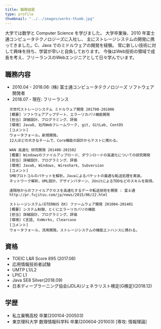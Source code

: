 ```yaml
---
title: 職務経歴
type: profile
thumbnail: "../../images/works-thumb.jpg"
---
```

大学では数学と Computer Science を学びました。
大学卒業後、2010 年富士通コンピュータテクノロジーズに入社し、
主にストレージシステムの開発に携ってきました。C、Java でのミドルウェアの開発を経験。
常に新しい技術に対して興味を持ち、学習が早いと自負しております。
今後はWeb技術の領域で成長を考え、フリーランスのWebエンジニアとして日々学んでいます。

## 職務内容

- 2010.04 - 2018.06: (株) 富士通コンピュータテクノロジーズ ソフトウェア開発者
- 2018.07 - 現在: フリーランス

```text
  次世代ストレージシステム ミドルウェア開発 201708-201806
  [概要] ソフトウェアアップデート、エラーリカバリ機能開発
  [担当] 詳細設計、プログラミング、評価
  [環境] Java8, 社内Webフレームワーク, git, GitLab, CentOS
  [コメント]
  ウォータフォール。新規開発。
  12人ほどの大きなチームで、Core機能の設計からテストに携わる。
```

```text
  WAN 高速化 研究開発 201408-201502
  [概要] Windowsのファイルアップロード、ダウンロードの高速化についての研究開発
  [担当] 詳細設計、プログラミング、評価
  [環境] Java6, Windows, Wireshark, Subversion
  [コメント]
  SMBプロトコルのパケットを解析。Javaによるパケットの最適な転送処理を実装。
  ネットワーク解析、UML設計、デザインパターン、JUnitによるTDDなどのスキルを取得。

  遠隔地からのファイルアクセスを高速化するデータ転送技術を開発 : 富士通
  http://pr.fujitsu.com/jp/news/2015/06/22.html
```

```text
  ストレージシステム(ETERNUS DX) ファームウェア開発 201004-201401
  [概要] システム制御、とくにエラーリカバリの機能
  [担当] 詳細設計、プログラミング、評価
  [環境] C言語, VxWorks, Clearcase
  [コメント]
  ウォータフォール、流用開発。ストレージシステムの機能エンハンスに携わる。
```

## 資格

- TOEIC L&R Score 895 (2017.06)
- 応用情報技術者試験
- UMTP L1/L2
- LPIC L1
- Java SE8 Silver(2018.09)
- 日本ディープラーニング協会(JDLA)ジェネラリスト検定(G検定)(2018.12)

## 学歴

- 私立巣鴨高校 卒業(200104-200503)
- 東京理科大学 数理情報科学科 卒業(200604-201003) [専攻: 情報理論]
